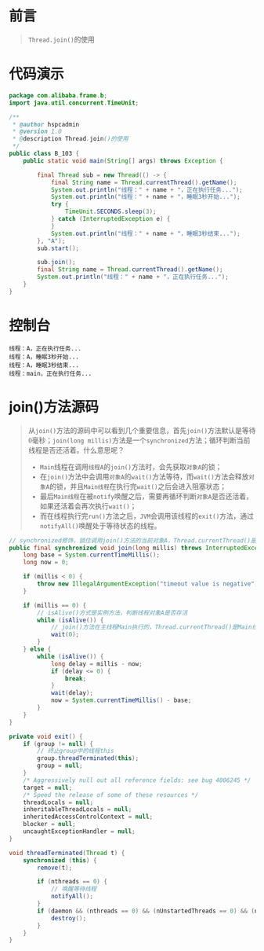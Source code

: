 # 前言

<font face="幼圆">

> `Thread.join()`的使用

</font>

# 代码演示

```java 
package com.alibaba.frame.b;
import java.util.concurrent.TimeUnit;

/**
 * @author hspcadmin
 * @version 1.0
 * @description Thread.join()的使用
 */
public class B_103 {
	public static void main(String[] args) throws Exception {

		final Thread sub = new Thread(() -> {
			final String name = Thread.currentThread().getName();
			System.out.println("线程：" + name + "，正在执行任务...");
			System.out.println("线程：" + name + "，睡眠3秒开始...");
			try {
				TimeUnit.SECONDS.sleep(3);
			} catch (InterruptedException e) {
			}
			System.out.println("线程：" + name + "，睡眠3秒结束...");
		}, "A");
		sub.start();

		sub.join();
		final String name = Thread.currentThread().getName();
		System.out.println("线程：" + name + "，正在执行任务...");
	}
}
```

# 控制台

```text
线程：A，正在执行任务...
线程：A，睡眠3秒开始...
线程：A，睡眠3秒结束...
线程：main，正在执行任务...
```

# join()方法源码

<font face="幼圆">

> 从`join()`方法的源码中可以看到几个重要信息，首先`join()`方法默认是等待0毫秒；`join(long millis)`方法是一个`synchronized`方法；循环判断当前线程是否还活着。什么意思呢？
>  - `Main`线程在调用`线程A`的`join()`方法时，会先获取`对象A`的锁；
>  - 在`join()`方法中会调用`对象A`的`wait()`方法等待，而`wait()`方法会释放`对象A`的锁，并且`Main线程`在执行完`wait()`之后会进入阻塞状态；
>  - 最后`Main线程`在被`notify`唤醒之后，需要再循环判断`对象A`是否还活着，如果还活着会再次执行`wait()`；
>  - 而在线程执行完`run()`方法之后，`JVM`会调用该线程的`exit()`方法，通过`notifyAll()`唤醒处于等待状态的线程。

</font>

```java 
// synchronized修饰，锁住调用join()方法的当前对象A，Thread.currentThread()是Main线程；Main线程拿到对象A的锁
public final synchronized void join(long millis) throws InterruptedException {
    long base = System.currentTimeMillis();
    long now = 0;

    if (millis < 0) {
        throw new IllegalArgumentException("timeout value is negative");
    }

    if (millis == 0) {
        // isAlive()方式是实例方法，判断线程对象A是否存活
        while (isAlive()) {
            // join()方法在主线程Main执行的，Thread.currentThread()是Main线程；Main线程内调用对象A的wait()方法，表示Main线程开始阻塞等待，Main线程释放对象A的锁
            wait(0);
        }
    } else {
        while (isAlive()) {
            long delay = millis - now;
            if (delay <= 0) {
                break;
            }
            wait(delay);
            now = System.currentTimeMillis() - base;
        }
    }
}
```

```java 
private void exit() {
    if (group != null) {
        // 终止group中的线程this
        group.threadTerminated(this);
        group = null;
    }
    /* Aggressively null out all reference fields: see bug 4006245 */
    target = null;
    /* Speed the release of some of these resources */
    threadLocals = null;
    inheritableThreadLocals = null;
    inheritedAccessControlContext = null;
    blocker = null;
    uncaughtExceptionHandler = null;
}

void threadTerminated(Thread t) {
    synchronized (this) {
        remove(t);

        if (nthreads == 0) {
            // 唤醒等待线程
            notifyAll();
        }
        if (daemon && (nthreads == 0) && (nUnstartedThreads == 0) && (ngroups == 0)) {
            destroy();
        }
    }
}
```



